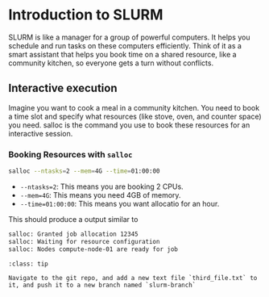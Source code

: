 # Introduction to SLURM

SLURM is like a manager for a group of powerful computers. It helps you schedule and run tasks on these computers efficiently. Think of it as a smart assistant that helps you book time on a shared resource, like a community kitchen, so everyone gets a turn without conflicts.

## Interactive execution

Imagine you want to cook a meal in a community kitchen. You need to book a time slot and specify what resources (like stove, oven, and counter space) you need. salloc is the command you use to book these resources for an interactive session.

### Booking Resources with `salloc`

```bash
salloc --ntasks=2 --mem=4G --time=01:00:00
```

- `--ntasks=2`: This means you are booking 2 CPUs.
- `--mem=4G`: This means you need 4GB of memory.
- `--time=01:00:00`: This means you want allocatio for an hour.

This should produce a output similar to 

```bash
salloc: Granted job allocation 12345
salloc: Waiting for resource configuration
salloc: Nodes compute-node-01 are ready for job
```

```{admonition} Try this
:class: tip

Navigate to the git repo, and add a new text file `third_file.txt` to it, and push it to a new branch named `slurm-branch`
```
